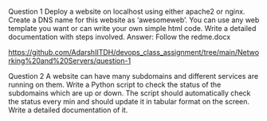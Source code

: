 Question 1
Deploy a website on localhost using either apache2 or nginx. Create a DNS name for this website as ‘awesomeweb’. You can use any web template you want or can write your own simple html code. Write a detailed documentation with steps involved. 
Answer: Follow the redme.docx

https://github.com/AdarshIITDH/devops_class_assignment/tree/main/Networking%20and%20Servers/question-1

Question 2
A website can have many subdomains and different services are running on them. Write a Python script to check the status of the subdomains which are up or down. The script should automatically check the status every min and should update it in tabular format on the screen. Write a detailed documentation of it.
